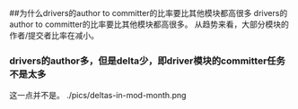 ##为什么drivers的author to committer的比率要比其他模块都高很多
drivers的author to committer的比率要比其他模块都高很多。
从趋势来看，大部分模块的作者/提交者比率在减小。
### drivers的author多，但是delta少，即driver模块的committer任务不是太多
这一点并不是。
./pics/deltas-in-mod-month.png

### 